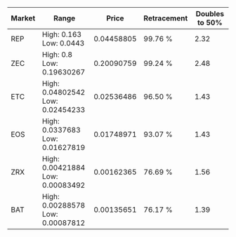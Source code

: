 | Market | Range | Price| Retracement | Doubles to 50% |
| --- | --- | --- | --- | --- |
| REP | High: 0.163<br />Low: 0.0443 | 0.04458805 | 99.76 % | 2.32 |
| ZEC | High: 0.8<br />Low: 0.19630267 | 0.20090759 | 99.24 % | 2.48 |
| ETC | High: 0.04802542<br />Low: 0.02454233 | 0.02536486 | 96.50 % | 1.43 |
| EOS | High: 0.0337683<br />Low: 0.01627819 | 0.01748971 | 93.07 % | 1.43 |
| ZRX | High: 0.00421884<br />Low: 0.00083492 | 0.00162365 | 76.69 % | 1.56 |
| BAT | High: 0.00288578<br />Low: 0.00087812 | 0.00135651 | 76.17 % | 1.39 |
